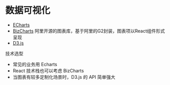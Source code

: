 # 数据可视化

* [ECharts](https://echarts.apache.org/)  
* [BizCharts](https://bizcharts.net/)  阿里开源的图表库，基于阿里的G2封装，图表项以React组件形式呈现
* [D3.js](https://d3js.org/)  

技术选型
* 常见的业务用 Echarts
* React 技术栈也可以考虑 BizCharts
* 当图表有较多定制化场景时，D3.js 的 API 简单强大



